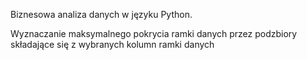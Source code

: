 Biznesowa analiza danych w języku Python.

Wyznaczanie maksymalnego pokrycia ramki danych przez podzbiory składające się z wybranych kolumn ramki danych
